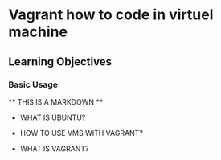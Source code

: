 # Vagrant how to code in virtuel machine #
## Learning Objectives ##
### Basic Usage ###
** THIS IS A MARKDOWN **

* WHAT IS UBUNTU?

* HOW TO USE VMS WITH VAGRANT?

* WHAT IS VAGRANT?
